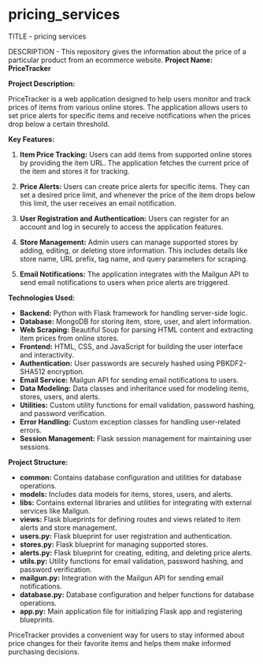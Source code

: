 # pricing_services
TITLE - pricing services

DESCRIPTION - This repository gives the information about the price of a particular product from an ecommerce website.
**Project Name: PriceTracker**

**Project Description:**

PriceTracker is a web application designed to help users monitor and track prices of items from various online stores. The application allows users to set price alerts for specific items and receive notifications when the prices drop below a certain threshold.

**Key Features:**

1. **Item Price Tracking:** Users can add items from supported online stores by providing the item URL. The application fetches the current price of the item and stores it for tracking.

2. **Price Alerts:** Users can create price alerts for specific items. They can set a desired price limit, and whenever the price of the item drops below this limit, the user receives an email notification.

3. **User Registration and Authentication:** Users can register for an account and log in securely to access the application features.

4. **Store Management:** Admin users can manage supported stores by adding, editing, or deleting store information. This includes details like store name, URL prefix, tag name, and query parameters for scraping.

5. **Email Notifications:** The application integrates with the Mailgun API to send email notifications to users when price alerts are triggered.

**Technologies Used:**

- **Backend:** Python with Flask framework for handling server-side logic.
- **Database:** MongoDB for storing item, store, user, and alert information.
- **Web Scraping:** Beautiful Soup for parsing HTML content and extracting item prices from online stores.
- **Frontend:** HTML, CSS, and JavaScript for building the user interface and interactivity.
- **Authentication:** User passwords are securely hashed using PBKDF2-SHA512 encryption.
- **Email Service:** Mailgun API for sending email notifications to users.
- **Data Modeling:** Data classes and inheritance used for modeling items, stores, users, and alerts.
- **Utilities:** Custom utility functions for email validation, password hashing, and password verification.
- **Error Handling:** Custom exception classes for handling user-related errors.
- **Session Management:** Flask session management for maintaining user sessions.

**Project Structure:**

- **common:** Contains database configuration and utilities for database operations.
- **models:** Includes data models for items, stores, users, and alerts.
- **libs:** Contains external libraries and utilities for integrating with external services like Mailgun.
- **views:** Flask blueprints for defining routes and views related to item alerts and store management.
- **users.py:** Flask blueprint for user registration and authentication.
- **stores.py:** Flask blueprint for managing supported stores.
- **alerts.py:** Flask blueprint for creating, editing, and deleting price alerts.
- **utils.py:** Utility functions for email validation, password hashing, and password verification.
- **mailgun.py:** Integration with the Mailgun API for sending email notifications.
- **database.py:** Database configuration and helper functions for database operations.
- **app.py:** Main application file for initializing Flask app and registering blueprints.

PriceTracker provides a convenient way for users to stay informed about price changes for their favorite items and helps them make informed purchasing decisions.
